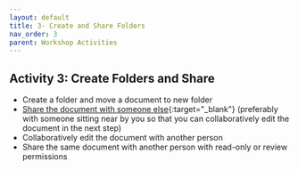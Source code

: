 ```yaml
---
layout: default
title: 3- Create and Share Folders
nav_order: 3
parent: Workshop Activities
---
```


## Activity 3: Create Folders and Share
-  Create a folder and move a document to new folder
-  [Share the document with someone else](https://support.microsoft.com/en-us/office/share-onedrive-files-and-folders-9fcc2f7d-de0c-4cec-93b0-a82024800c07#:~:text=Just%20right%2Dclick%20the%20file,you%20want%20to%20send%20it.){:target="_blank"}  (preferably with someone sitting near by you so that you can collaboratively edit the document in the next step)
-  Collaboratively edit the document with another person
-  Share the same document with another person with read-only or review permissions
